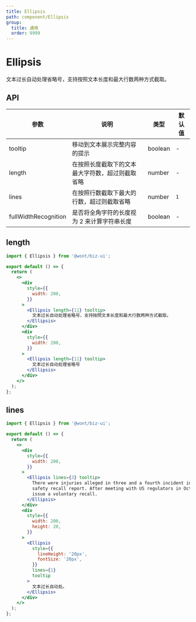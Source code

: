 ```yaml
---
title: Ellipsis
path: component/Ellipsis
group:
  title: 通用
  order: 9999
---
```


# Ellipsis

文本过长自动处理省略号，支持按照文本长度和最大行数两种方式截取。

## API

| 参数                 | 说明                                             | 类型    | 默认值 |
| -------------------- | ------------------------------------------------ | ------- | ------ |
| tooltip              | 移动到文本展示完整内容的提示                     | boolean | -      |
| length               | 在按照长度截取下的文本最大字符数，超过则截取省略 | number  | -      |
| lines                | 在按照行数截取下最大的行数，超过则截取省略       | number  | `1`    |
| fullWidthRecognition | 是否将全角字符的长度视为 2 来计算字符串长度      | boolean | -      |

## length

```jsx
import { Ellipsis } from '@wont/biz-ui';

export default () => {
  return (
    <>
      <div
        style={{
          width: 200,
        }}
      >
        <Ellipsis length={11} tooltip>
          文本过长自动处理省略号，支持按照文本长度和最大行数两种方式截取。
        </Ellipsis>
      </div>
      <div
        style={{
          width: 200,
        }}
      >
        <Ellipsis length={11} tooltip>
          文本过长自动处理省略号
        </Ellipsis>
      </div>
    </>
  );
};
```

## lines

```jsx
import { Ellipsis } from '@wont/biz-ui';

export default () => {
  return (
    <>
      <div
        style={{
          width: 200,
        }}
      >
        <Ellipsis lines={3} tooltip>
          There were injuries alleged in three and a fourth incident in September, according to the
          safety recall report. After meeting with US regulators in October, the firm decided to
          issue a voluntary recall.
        </Ellipsis>
      </div>
      <div
        style={{
          width: 200,
          height: 20,
        }}
      >
        <Ellipsis
          style={{
            lineHeight: '20px',
            fontSize: '20px',
          }}
          lines={1}
          tooltip
        >
          文本过长自动处。
        </Ellipsis>
      </div>
    </>
  );
};
```
